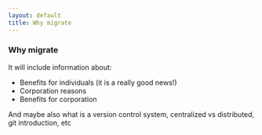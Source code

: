 ```yaml
---
layout: default
title: Why migrate
---
```


### Why migrate

It will include information about:

* Benefits for individuals (it is a really good news!)
* Corporation reasons
* Benefits for corporation

And maybe also what is a version control system, centralized vs distributed, git introduction, etc